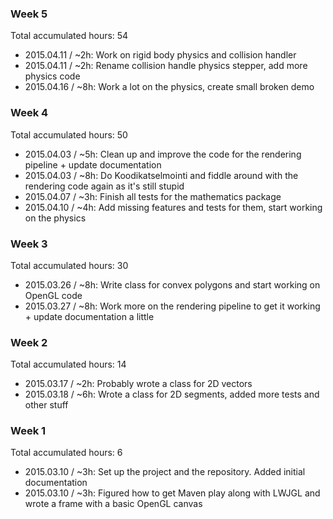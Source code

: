### Week 5
Total accumulated hours: 54
- 2015.04.11 /  ~2h: Work on rigid body physics and collision handler
- 2015.04.11 /  ~2h: Rename collision handle physics stepper, add more physics code
- 2015.04.16 /  ~8h: Work a lot on the physics, create small broken demo

### Week 4
Total accumulated hours: 50
- 2015.04.03 /  ~5h: Clean up and improve the code for the rendering pipeline + update documentation
- 2015.04.03 /  ~8h: Do Koodikatselmointi and fiddle around with the rendering code again as it's still stupid
- 2015.04.07 /  ~3h: Finish all tests for the mathematics package
- 2015.04.10 /  ~4h: Add missing features and tests for them, start working on the physics

### Week 3
Total accumulated hours: 30
- 2015.03.26 /  ~8h: Write class for convex polygons and start working on OpenGL code
- 2015.03.27 /  ~8h: Work more on the rendering pipeline to get it working + update documentation a little

### Week 2
Total accumulated hours: 14
- 2015.03.17 /  ~2h: Probably wrote a class for 2D vectors
- 2015.03.18 /  ~6h: Wrote a class for 2D segments, added more tests and other stuff

### Week 1
Total accumulated hours: 6
- 2015.03.10 /  ~3h: Set up the project and the repository. Added initial documentation
- 2015.03.10 /  ~3h: Figured how to get Maven play along with LWJGL and wrote a frame with a basic OpenGL canvas